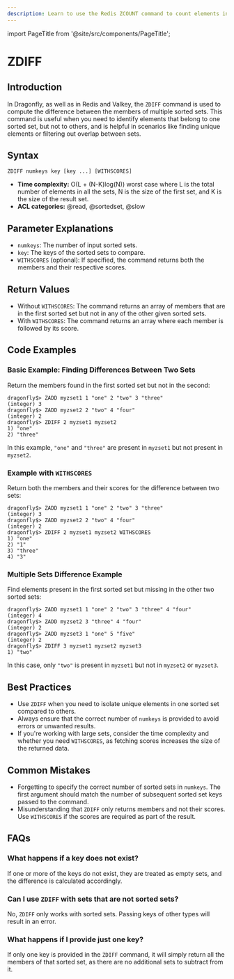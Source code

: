 ```yaml
---
description: Learn to use the Redis ZCOUNT command to count elements in a sorted set within a given score range, plus expert tips beyond the official Redis docs.
---
```


import PageTitle from '@site/src/components/PageTitle';

# ZDIFF

<PageTitle title="Redis ZDIFF Explained (Better Than Official Docs)" />

## Introduction

In Dragonfly, as well as in Redis and Valkey, the `ZDIFF` command is used to compute the difference between the members of multiple sorted sets.
This command is useful when you need to identify elements that belong to one sorted set, but not to others, and is helpful in scenarios like finding unique elements or filtering out overlap between sets.

## Syntax

```shell
ZDIFF numkeys key [key ...] [WITHSCORES]
```

- **Time complexity:** O(L + (N-K)log(N)) worst case where L is the total number of elements in all the sets, N is the size of the first set, and K is the size of the result set.
- **ACL categories:** @read, @sortedset, @slow

## Parameter Explanations

- `numkeys`: The number of input sorted sets.
- `key`: The keys of the sorted sets to compare.
- `WITHSCORES` (optional): If specified, the command returns both the members and their respective scores.

## Return Values

- Without `WITHSCORES`: The command returns an array of members that are in the first sorted set but not in any of the other given sorted sets.
- With `WITHSCORES`: The command returns an array where each member is followed by its score.

## Code Examples

### Basic Example: Finding Differences Between Two Sets

Return the members found in the first sorted set but not in the second:

```shell
dragonfly$> ZADD myzset1 1 "one" 2 "two" 3 "three"
(integer) 3
dragonfly$> ZADD myzset2 2 "two" 4 "four"
(integer) 2
dragonfly$> ZDIFF 2 myzset1 myzset2
1) "one"
2) "three"
```

In this example, `"one"` and `"three"` are present in `myzset1` but not present in `myzset2`.

### Example with `WITHSCORES`

Return both the members and their scores for the difference between two sets:

```shell
dragonfly$> ZADD myzset1 1 "one" 2 "two" 3 "three"
(integer) 3
dragonfly$> ZADD myzset2 2 "two" 4 "four"
(integer) 2
dragonfly$> ZDIFF 2 myzset1 myzset2 WITHSCORES
1) "one"
2) "1"
3) "three"
4) "3"
```

### Multiple Sets Difference Example

Find elements present in the first sorted set but missing in the other two sorted sets:

```shell
dragonfly$> ZADD myzset1 1 "one" 2 "two" 3 "three" 4 "four"
(integer) 4
dragonfly$> ZADD myzset2 3 "three" 4 "four"
(integer) 2
dragonfly$> ZADD myzset3 1 "one" 5 "five"
(integer) 2
dragonfly$> ZDIFF 3 myzset1 myzset2 myzset3
1) "two"
```

In this case, only `"two"` is present in `myzset1` but not in `myzset2` or `myzset3`.

## Best Practices

- Use `ZDIFF` when you need to isolate unique elements in one sorted set compared to others.
- Always ensure that the correct number of `numkeys` is provided to avoid errors or unwanted results.
- If you're working with large sets, consider the time complexity and whether you need `WITHSCORES`, as fetching scores increases the size of the returned data.

## Common Mistakes

- Forgetting to specify the correct number of sorted sets in `numkeys`. The first argument should match the number of subsequent sorted set keys passed to the command.
- Misunderstanding that `ZDIFF` only returns members and not their scores. Use `WITHSCORES` if the scores are required as part of the result.

## FAQs

### What happens if a key does not exist?

If one or more of the keys do not exist, they are treated as empty sets, and the difference is calculated accordingly.

### Can I use `ZDIFF` with sets that are not sorted sets?

No, `ZDIFF` only works with sorted sets. Passing keys of other types will result in an error.

### What happens if I provide just one key?

If only one key is provided in the `ZDIFF` command, it will simply return all the members of that sorted set, as there are no additional sets to subtract from it.
